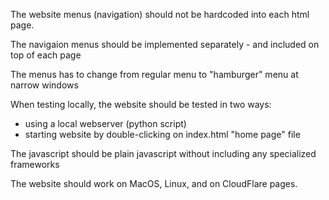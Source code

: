 The website menus (navigation) should not be hardcoded into each html page.

The navigaion menus should be implemented separately - and included on top of each page

The menus has to change from regular menu to "hamburger" menu at narrow windows

When testing locally, the website should be tested in two ways:
 - using a local webserver (python script)
 - starting website by double-clicking on index.html "home page" file

The javascript should be plain javascript without including any specialized frameworks

The website should work on MacOS, Linux, and on CloudFlare pages.


